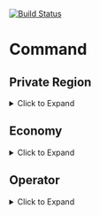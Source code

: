 [![Build Status](https://mc.youyumc.cn:145/job/Kingdom/badge/icon)](https://mc.youyumc.cn:145/job/Kingdom/)


Command  
===
## Private Region   
<details>
  <summary>Click to Expand</summary>
  
1. **/pr create {name}**   
**name** - the name of Private Region.   
**permission**: kingdom.region.private.create   
Create a new Private Region. The name can not be duplicated with others.    
  
2. **/pr claim {name}**    
**name** - the name of Private Region.   
**permission**: kingdom.region.private.claim   
Claim a chunk for your Private Region. 
The command sender can only claim for his/her own private region, unless he/she has the "kingdom.admin" permission.

3. **/pr movecore {name}**   
**name** - the name of Private Region.   
**permission**: kingdom.region.private.claim   
Move the core of Private Region to the position of sender.

</details>

## Economy   
<details>
  <summary>Click to Expand</summary>
  
</details>   

## Operator   
<details>
  <summary>Click to Expand</summary>
  
1. **/kingdom reload**   
**permission**: kingdom.admin    
Reload the plugin.

</details>

